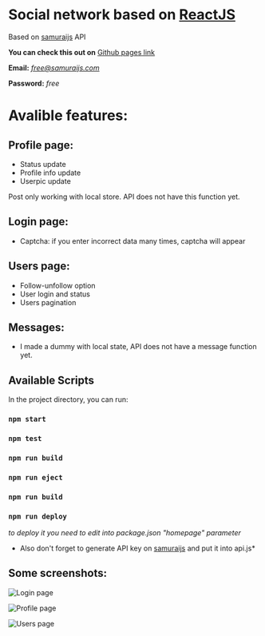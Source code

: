 
# Social network based on [ReactJS](https://github.com/facebook/create-react-app)

Based on [samuraijs](https://social-network.samuraijs.com/docs) API 


**You can check this out on** [Github pages link](https://dmitry-vf.github.io/react-social-network) 

**Email:** *free@samuraijs.com*

**Password:** *free*


# Avalible features:

## Profile page:
* Status update
* Profile info update
* Userpic update

Post only working with local store. API does not have this function yet.

## Login page:
* Captcha: if you enter incorrect data many times, captcha will appear

## Users page:
* Follow-unfollow option
* User login and status
* Users pagination
 
## Messages:
* I made a dummy with local state, API does not have a message function  yet.


## Available Scripts

In the project directory, you can run:

### `npm start`
### `npm test`
### `npm run build`
### `npm run eject`
### `npm run build` 

### `npm run deploy` 
*to deploy it you need to edit into package.json "homepage" parameter*

* Also don't forget to generate API key on [samuraijs](https://social-network.samuraijs.com/account) and put it into api.js*



## Some screenshots:

![Login page](https://i.ibb.co/BwtB3ms/login.png)

![Profile page](https://i.ibb.co/vkqCH7y/profile.png)

![Users page](https://i.ibb.co/WxMVVcb/users.png)


